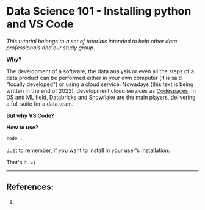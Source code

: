 # Data Science 101 - Installing python and VS Code

*This tutorial belongs to a set of tutorials intended to help other data professionals and our study group.*

**Why?**

The development of a software, the data analysis or even all the steps of a data product can be performed either in your own computer (it is said "locally developed") or using a cloud service. Nowadays (this text is being written in the end of 2023), development cloud services as [Codespaces](https://github.com/features/codespaces). In DS and ML field, [Databricks](https://www.databricks.com/) and [Snowflake](https://www.snowflake.com/en/) are the main players, delivering a full suite for a data team.

**But why VS Code?**


**How to use?**


```bash
code .
```

Just to remember, if you want to install in your user's installation:


That's it. =)

---

## References:

1. 
